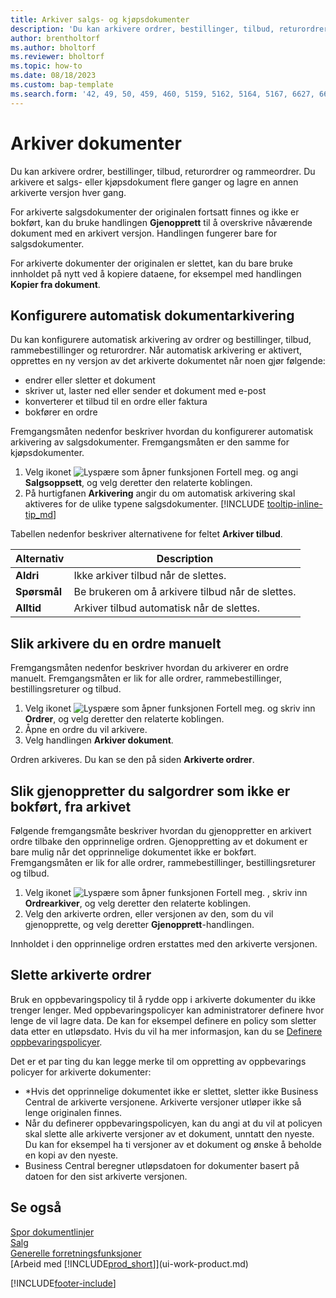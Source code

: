 ```yaml
---
title: Arkiver salgs- og kjøpsdokumenter
description: 'Du kan arkivere ordrer, bestillinger, tilbud, returordrer og rammeordrer.'
author: brentholtorf
ms.author: bholtorf
ms.reviewer: bholtorf
ms.topic: how-to
ms.date: 08/18/2023
ms.custom: bap-template
ms.search.form: '42, 49, 50, 459, 460, 5159, 5162, 5164, 5167, 6627, 6630, 6644, 9305, 9306, 9346, 9347, 9348, 9349'
---
```

# <a name="archive-documents"></a>Arkiver dokumenter

Du kan arkivere ordrer, bestillinger, tilbud, returordrer og rammeordrer. Du arkivere et salgs- eller kjøpsdokument flere ganger og lagre en annen arkiverte versjon hver gang.

For arkiverte salgsdokumenter der originalen fortsatt finnes og ikke er bokført, kan du bruke handlingen **Gjenopprett** til å overskrive nåværende dokument med en arkivert versjon. Handlingen fungerer bare for salgsdokumenter.

For arkiverte dokumenter der originalen er slettet, kan du bare bruke innholdet på nytt ved å kopiere dataene, for eksempel med handlingen **Kopier fra dokument**.  

## <a name="to-set-up-automatic-document-archiving"></a>Konfigurere automatisk dokumentarkivering

Du kan konfigurere automatisk arkivering av ordrer og bestillinger, tilbud, rammebestillinger og returordrer. Når automatisk arkivering er aktivert, opprettes en ny versjon av det arkiverte dokumentet når noen gjør følgende:

* endrer eller sletter et dokument
* skriver ut, laster ned eller sender et dokument med e-post
* konverterer et tilbud til en ordre eller faktura
* bokfører en ordre

Fremgangsmåten nedenfor beskriver hvordan du konfigurerer automatisk arkivering av salgsdokumenter. Fremgangsmåten er den samme for kjøpsdokumenter.

1. Velg ikonet ![Lyspære som åpner funksjonen Fortell meg.](media/ui-search/search_small.png "Fortell hva du vil gjøre") og angi **Salgsoppsett**, og velg deretter den relaterte koblingen.
2. På hurtigfanen **Arkivering** angir du om automatisk arkivering skal aktiveres for de ulike typene salgsdokumenter. [!INCLUDE [tooltip-inline-tip_md](includes/tooltip-inline-tip_md.md)]

Tabellen nedenfor beskriver alternativene for feltet **Arkiver tilbud**.

|Alternativ|Description|
|------|-----------|
|**Aldri**| Ikke arkiver tilbud når de slettes.|
|**Spørsmål**|Be brukeren om å arkivere tilbud når de slettes.|
|**Alltid**|Arkiver tilbud automatisk når de slettes.|

## <a name="to-manually-archive-a-sales-order"></a>Slik arkivere du en ordre manuelt

Fremgangsmåten nedenfor beskriver hvordan du arkiverer en ordre manuelt. Fremgangsmåten er lik for alle ordrer, rammebestillinger, bestillingsreturer og tilbud.

1. Velg ikonet ![Lyspære som åpner funksjonen Fortell meg.](media/ui-search/search_small.png "Fortell hva du vil gjøre") og skriv inn **Ordrer**, og velg deretter den relaterte koblingen.  
2. Åpne en ordre du vil arkivere.  
3. Velg handlingen **Arkiver dokument**.

Ordren arkiveres. Du kan se den på siden **Arkiverte ordrer**.

## <a name="to-restore-a-non-posted-sales-order-from-the-archive"></a>Slik gjenoppretter du salgordrer som ikke er bokført, fra arkivet

Følgende fremgangsmåte beskriver hvordan du gjenoppretter en arkivert ordre tilbake den opprinnelige ordren. Gjenoppretting av et dokument er bare mulig når det opprinnelige dokumentet ikke er bokført. Fremgangsmåten er lik for alle ordrer, rammebestillinger, bestillingsreturer og tilbud.

1. Velg ikonet ![Lyspære som åpner funksjonen Fortell meg.](media/ui-search/search_small.png "Fortell hva du vil gjøre") , skriv inn **Ordrearkiver**, og velg deretter den relaterte koblingen.
2. Velg den arkiverte ordren, eller versjonen av den, som du vil gjenopprette, og velg deretter **Gjenopprett**-handlingen.  

Innholdet i den opprinnelige ordren erstattes med den arkiverte versjonen.

## <a name="to-delete-archived-sales-orders"></a>Slette arkiverte ordrer

Bruk en oppbevaringspolicy til å rydde opp i arkiverte dokumenter du ikke trenger lenger. Med oppbevaringspolicyer kan administratorer definere hvor lenge de vil lagre data. De kan for eksempel definere en policy som sletter data etter en utløpsdato. Hvis du vil ha mer informasjon, kan du se [Definere oppbevaringspolicyer](admin-data-retention-policies.md).

Det er et par ting du kan legge merke til om oppretting av oppbevarings policyer for arkiverte dokumenter:

* *Hvis det opprinnelige dokumentet ikke er slettet, sletter ikke Business Central de arkiverte versjonene. Arkiverte versjoner utløper ikke så lenge originalen finnes.
* Når du definerer oppbevaringspolicyen, kan du angi at du vil at policyen skal slette alle arkiverte versjoner av et dokument, unntatt den nyeste. Du kan for eksempel ha ti versjoner av et dokument og ønske å beholde en kopi av den nyeste. 
* Business Central beregner utløpsdatoen for dokumenter basert på datoen for den sist arkiverte versjonen.

## <a name="see-also"></a>Se også

[Spor dokumentlinjer](across-how-to-track-document-lines.md)  
[Salg](sales-manage-sales.md)  
[Generelle forretningsfunksjoner](ui-across-business-areas.md)  
[Arbeid med [!INCLUDE[prod_short](includes/prod_short.md)]](ui-work-product.md)

[!INCLUDE[footer-include](includes/footer-banner.md)]
